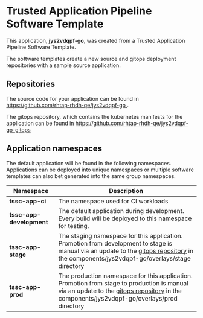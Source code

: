 # Trusted Application Pipeline Software Template

This application, **jys2vdqpf-go**, was created from a Trusted Application Pipeline Software Template.

The software templates create a new source and gitops deployment repositories with a sample source application. 

## Repositories

The source code for your application can be found in [https://github.com/rhtap-rhdh-qe/jys2vdqpf-go ](https://github.com/rhtap-rhdh-qe/jys2vdqpf-go ).
 
The gitops repository, which contains the kubernetes manifests for the application can be found in 
[https://github.com/rhtap-rhdh-qe/jys2vdqpf-go-gitops ](https://github.com/rhtap-rhdh-qe/jys2vdqpf-go-gitops ) 

## Application namespaces 

The default application will be found in the following namespaces. Applications can be deployed into unique namespaces or multiple software templates can also bet generated into the same group namespaces.  

|  Namespace   |  Description   |  
| -------- | -------- |
| **tssc-app-ci** | The namespace used for CI workloads |
| **tssc-app-development** | The default application during development. Every build will be deployed to this namespace for testing. |
| **tssc-app-stage** | The staging namespace for this application. Promotion from development to stage is manual via an update to the [gitops repository](https://github.com/rhtap-rhdh-qe/jys2vdqpf-go-gitops ) in the components/jys2vdqpf-go/overlays/stage directory |
| **tssc-app-prod** | The production namespace for this application. Promotion from stage to production is manual via an update to the [gitops repository](https://github.com/rhtap-rhdh-qe/jys2vdqpf-go-gitops ) in the components/jys2vdqpf-go/overlays/prod directory |